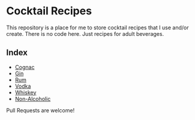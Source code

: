 Cocktail Recipes
=========

This repository is a place for me to store cocktail recipes that I use and/or create. There is no code here. Just recipes for adult beverages.

## Index

* [Cognac](cognac.md)
* [Gin](gin.md)
* [Rum](rum.md)
* [Vodka](vodka.md)
* [Whiskey](whiskey.md)
* [Non-Alcoholic](non-alcoholic.md)

Pull Requests are welcome!
